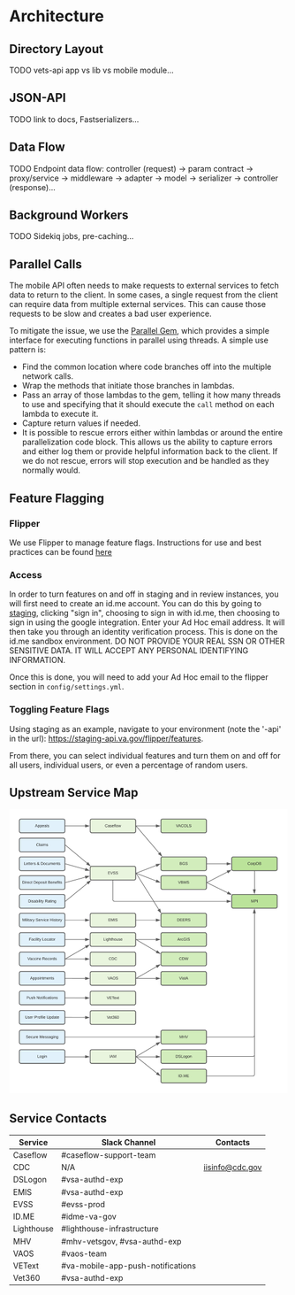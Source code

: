 # Architecture

## Directory Layout
TODO vets-api app vs lib vs mobile module...

## JSON-API
TODO link to docs, Fastserializers...

## Data Flow
TODO Endpoint data flow: controller (request) -> param contract -> proxy/service -> middleware -> adapter -> model -> serializer -> controller (response)...

## Background Workers
TODO Sidekiq jobs, pre-caching...

## Parallel Calls
The mobile API often needs to make requests to external services to fetch data to return to the client. In some cases, a single request from the client can require data from multiple external services. This can cause those requests to be slow and creates a bad user experience.

To mitigate the issue, we use the [Parallel Gem](https://github.com/grosser/parallel), which provides a simple interface for executing functions in parallel using threads. A simple use pattern is:

* Find the common location where code branches off into the multiple network calls.
* Wrap the methods that initiate those branches in lambdas.
* Pass an array of those lambdas to the gem, telling it how many threads to use and specifying that it should execute the `call` method on each lambda to execute it.
* Capture return values if needed.
* It is possible to rescue errors either within lambdas or around the entire parallelization code block. This allows us the ability to capture errors and either log them or provide helpful information back to the client. If we do not rescue, errors will stop execution and be handled as they normally would.

## Feature Flagging

### Flipper

We use Flipper to manage feature flags. Instructions for use and best practices can be found [here](https://depo-platform-documentation.scrollhelp.site/developer-docs/Feature-toggles.1859780873.html)

### Access
In order to turn features on and off in staging and in review instances, you will first need to create an id.me account. You can do this by going to [staging](https://staging.va.gov), clicking "sign in", choosing to sign in with id.me, then choosing to sign in using the google integration. Enter your Ad Hoc email address. It will then take you through an identity verification process. This is done on the id.me sandbox environment. DO NOT PROVIDE YOUR REAL SSN OR OTHER SENSITIVE DATA. IT WILL ACCEPT ANY PERSONAL IDENTIFYING INFORMATION.

Once this is done, you will need to add your Ad Hoc email to the flipper section in `config/settings.yml`.

### Toggling Feature Flags

Using staging as an example, navigate to your environment (note the '-api' in the url): https://staging-api.va.gov/flipper/features.

From there, you can select individual features and turn them on and off for all users, individual users, or even a percentage of random users.

## Upstream Service Map

![](../../../../static/img/backend/upstream-service-map.png)

## Service Contacts
| Service | Slack Channel | Contacts |
| ----------- | ----------- | ----------- |
| Caseflow | #caseflow-support-team | |
| CDC | N/A | iisinfo@cdc.gov |
| DSLogon | #vsa-authd-exp | |
| EMIS | #vsa-authd-exp | |
| EVSS | #evss-prod | |
| ID.ME | #idme-va-gov | |
| Lighthouse | #lighthouse-infrastructure | |
| MHV | #mhv-vetsgov, #vsa-authd-exp | |
| VAOS | #vaos-team | |
| VEText | #va-mobile-app-push-notifications | |
| Vet360 | #vsa-authd-exp | |
